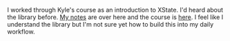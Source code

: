 I worked through Kyle's course as an introduction to XState. I'd heard about the library before. [My notes](https://github.com/eggheadio-projects/introduction-to-state-machines-using-xstate-notes) are over here and the course is [here](https://egghead.io/courses/introduction-to-state-machines-using-xstate). I feel like I understand the library but I'm not sure yet how to build this into my daily workflow.
